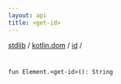 ```yaml
---
layout: api
title: <get-id>
---
```

[stdlib](../../index.md) / [kotlin.dom](../index.md) / [id](index.md) / [<get-id>](_get-id_.md)

# <get-id>

```
fun Element.<get-id>(): String
```
